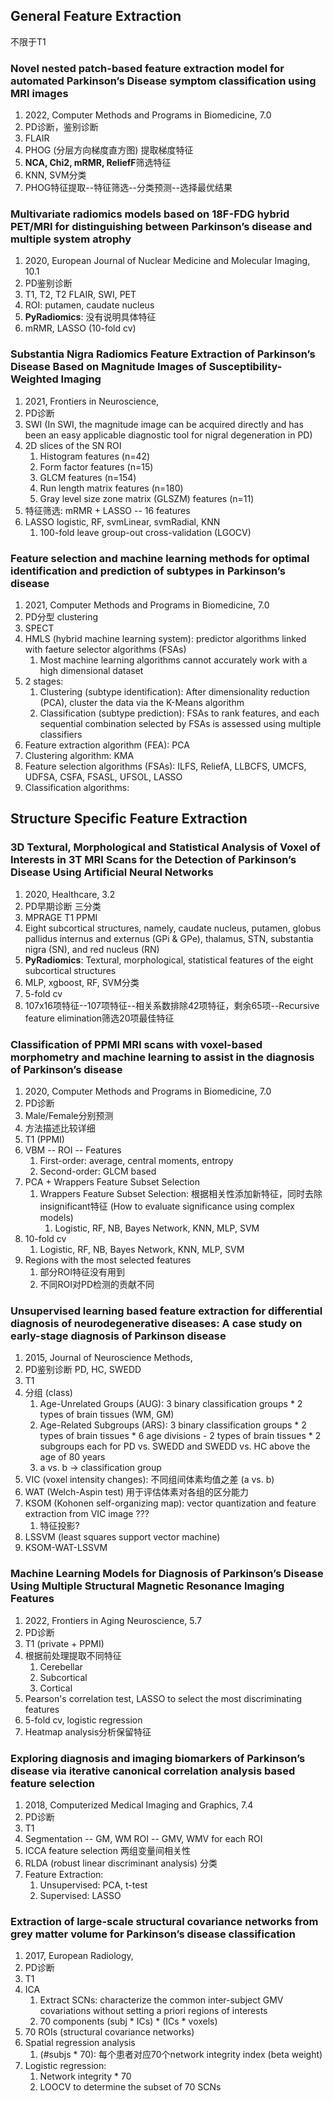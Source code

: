 ## General Feature Extraction

不限于T1

### Novel nested patch-based feature extraction model for automated Parkinson’s Disease symptom classification using MRI images
1. 2022, Computer Methods and Programs in Biomedicine, 7.0
2. PD诊断，鉴别诊断
3. FLAIR
4. PHOG (分层方向梯度直方图) 提取梯度特征
5. **NCA, Chi2, mRMR, ReliefF**筛选特征
6. KNN, SVM分类
7. PHOG特征提取--特征筛选--分类预测--选择最优结果

### Multivariate radiomics models based on 18F-FDG hybrid PET/MRI for distinguishing between Parkinson’s disease and multiple system atrophy
1. 2020, European Journal of Nuclear Medicine and Molecular Imaging, 10.1
2. PD鉴别诊断
3. T1, T2, T2 FLAIR, SWI, PET
4. ROI: putamen, caudate nucleus
5. **PyRadiomics**: 没有说明具体特征
6. mRMR, LASSO (10-fold cv)

### Substantia Nigra Radiomics Feature Extraction of Parkinson’s Disease Based on Magnitude Images of Susceptibility-Weighted Imaging
1. 2021, Frontiers in Neuroscience, 
2. PD诊断
3. SWI (In SWI, the magnitude image can be acquired directly and has been an easy applicable diagnostic tool for nigral degeneration in PD)
4. 2D slices of the SN ROI
   1. Histogram features (n=42)
   2. Form factor features (n=15)
   3. GLCM features (n=154)
   4. Run length matrix features (n=180)
   5. Gray level size zone matrix (GLSZM) features (n=11)
5. 特征筛选: mRMR + LASSO -- 16 features
6. LASSO logistic, RF, svmLinear, svmRadial, KNN
   1. 100-fold leave group-out cross-validation (LGOCV)

### Feature selection and machine learning methods for optimal identification and prediction of subtypes in Parkinson’s disease
1. 2021, Computer Methods and Programs in Biomedicine, 7.0
2. PD分型 clustering
3. SPECT
4. HMLS (hybrid machine learning system): predictor algorithms linked with faeture selector algorithms (FSAs)
   1. Most machine learning algorithms cannot accurately work with a high dimensional dataset
5. 2 stages:
   1. Clustering (subtype identification): After dimensionality reduction (PCA), cluster the data via the K-Means algorithm
   2. Classification (subtype prediction): FSAs to rank features, and each sequential combination selected by FSAs is assessed using multiple classifiers
6. Feature extraction algorithm (FEA): PCA
7. Clustering algorithm: KMA
8. Feature selection algorithms (FSAs): ILFS, ReliefA, LLBCFS, UMCFS, UDFSA, CSFA, FSASL, UFSOL, LASSO
9. Classification algorithms:


## Structure Specific Feature Extraction

### 3D Textural, Morphological and Statistical Analysis of Voxel of Interests in 3T MRI Scans for the Detection of Parkinson’s Disease Using Artificial Neural Networks
1. 2020, Healthcare, 3.2
2. PD早期诊断 三分类
3. MPRAGE T1 PPMI
4. Eight subcortical structures, namely, caudate nucleus, putamen, globus pallidus internus and externus (GPi & GPe), thalamus, STN, substantia nigra (SN), and red nucleus (RN)
5. **PyRadiomics**: Textural, morphological, statistical features of the eight subcortical structures
6. MLP, xgboost, RF, SVM分类
7. 5-fold cv
8. 107x16项特征--107项特征--相关系数排除42项特征，剩余65项--Recursive feature elimination筛选20项最佳特征

### Classification of PPMI MRI scans with voxel-based morphometry and machine learning to assist in the diagnosis of Parkinson’s disease
1. 2020, Computer Methods and Programs in Biomedicine, 7.0
2. PD诊断
3. Male/Female分别预测
4. 方法描述比较详细
5. T1 (PPMI)
6. VBM -- ROI -- Features
   1. First-order: average, central moments, entropy
   2. Second-order: GLCM based
7. PCA + Wrappers Feature Subset Selection
   1. Wrappers Feature Subset Selection: 根据相关性添加新特征，同时去除insignificant特征 (How to evaluate significance using complex models)
      1. Logistic, RF, NB, Bayes Network, KNN, MLP, SVM
8. 10-fold cv
   1. Logistic, RF, NB, Bayes Network, KNN, MLP, SVM
9. Regions with the most selected features
   1. 部分ROI特征没有用到
   2. 不同ROI对PD检测的贡献不同

### Unsupervised learning based feature extraction for differential diagnosis of neurodegenerative diseases: A case study on early-stage diagnosis of Parkinson disease
1. 2015, Journal of Neuroscience Methods,
2. PD鉴别诊断 PD, HC, SWEDD
3. T1
4. 分组 (class)
   1. Age-Unrelated Groups (AUG): 3 binary classification groups * 2 types of brain tissues (WM, GM)
   2. Age-Related Subgroups (ARS):  3 binary classification groups * 2 types of brain tissues * 6 age divisions - 2 types of brain tissues * 2 subgroups each for PD vs. SWEDD and SWEDD vs. HC above the age of 80 years
   3. a vs. b -> classification group
5. VIC (voxel intensity changes): 不同组间体素均值之差 (a vs. b)
6. WAT (Welch-Aspin test) 用于评估体素对各组的区分能力
7. KSOM (Kohonen self-organizing map): vector quantization and feature extraction from VIC image ???
   1. 特征投影?
8. LSSVM (least squares support vector machine)
9. KSOM-WAT-LSSVM

### Machine Learning Models for Diagnosis of Parkinson’s Disease Using Multiple Structural Magnetic Resonance Imaging Features
1. 2022, Frontiers in Aging Neuroscience, 5.7
2. PD诊断
3. T1 (private + PPMI)
4. 根据前处理提取不同特征
   1. Cerebellar
   2. Subcortical
   3. Cortical
5. Pearson's correlation test, LASSO to select the most discriminating features
6. 5-fold cv, logistic regression
7. Heatmap analysis分析保留特征

### Exploring diagnosis and imaging biomarkers of Parkinson’s disease via iterative canonical correlation analysis based feature selection
1. 2018, Computerized Medical Imaging and Graphics, 7.4
2. PD诊断
3. T1
4. Segmentation -- GM, WM ROI -- GMV, WMV for each ROI
5. ICCA feature selection 两组变量间相关性
6. RLDA (robust linear discriminant analysis) 分类
7. Feature Extraction:
   1. Unsupervised: PCA, t-test
   2. Supervised: LASSO

### Extraction of large-scale structural covariance networks from grey matter volume for Parkinson’s disease classification
1. 2017, European Radiology, 
2. PD诊断
3. T1
4. ICA
   1. Extract SCNs: characterize the common inter-subject GMV covariations without setting a priori regions of interests
   2. 70 components (subj * ICs) * (ICs * voxels)
5. 70 ROIs (structural covariance networks)
6. Spatial regression analysis
   1. (#subjs * 70): 每个患者对应70个network integrity index (beta weight)
7. Logistic regression:
   1. Network integrity * 70
   2. LOOCV to determine the subset of 70 SCNs